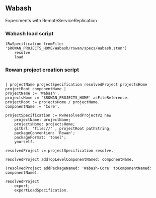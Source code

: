 ## Wabash
Experiments with RemoteServiceReplication

### Wabash load script
```smalltalk
(RwSpecification fromFile: '$ROWAN_PROJECTS_HOME/Wabash/rowan/specs/Wabash.ston')
	resolve
	load
```
### Rowan project creation script
```smalltalk

| projectName projectSpecification resolvedProject projectsHome projectRoot componentName |
projectName := 'Wabash'.
projectsHome := '$ROWAN_PROJECTS_HOME' asFileReference.
projectRoot := projectsHome / projectName.
componentName := 'Core'.

projectSpecification := RwResolvedProjectV2 new
	projectName: projectName;
	projectsHome: projectsHome;
	gitUrl: 'file://' , projectRoot pathString;
	packageConvention: 'Rowan';
	packageFormat: 'tonel';
	yourself.

resolvedProject := projectSpecification resolve.

resolvedProject addTopLevelComponentNamed: componentName.

(resolvedProject addPackageNamed: 'Wabash-Core' toComponentNamed: componentName).

resolvedProject
	export;
	exportLoadSpecification.
```

